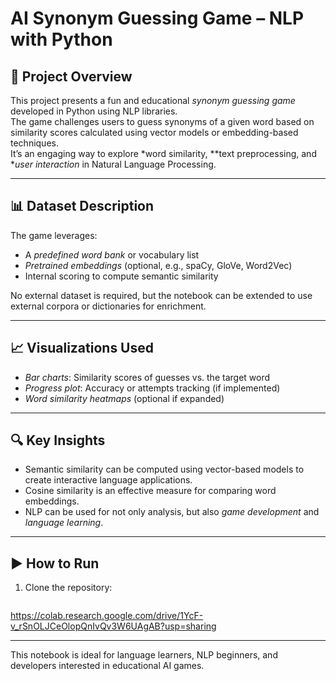 # AI Synonym Guessing Game – NLP with Python

## 📌 Project Overview
This project presents a fun and educational *synonym guessing game* developed in Python using NLP libraries.  
The game challenges users to guess synonyms of a given word based on similarity scores calculated using vector models or embedding-based techniques.  
It’s an engaging way to explore *word similarity, **text preprocessing, and **user interaction* in Natural Language Processing.

---

## 📊 Dataset Description
The game leverages:
- A *predefined word bank* or vocabulary list
- *Pretrained embeddings* (optional, e.g., spaCy, GloVe, Word2Vec)
- Internal scoring to compute semantic similarity

No external dataset is required, but the notebook can be extended to use external corpora or dictionaries for enrichment.

---

## 📈 Visualizations Used
- *Bar charts*: Similarity scores of guesses vs. the target word
- *Progress plot*: Accuracy or attempts tracking (if implemented)
- *Word similarity heatmaps* (optional if expanded)

---

## 🔍 Key Insights
- Semantic similarity can be computed using vector-based models to create interactive language applications.
- Cosine similarity is an effective measure for comparing word embeddings.
- NLP can be used for not only analysis, but also *game development* and *language learning*.

---

## ▶️ How to Run
1. Clone the repository:
   ```bash
https://colab.research.google.com/drive/1YcF-v_rSnOLJCeOlopQnIvQv3W6UAgAB?usp=sharing

---
This notebook is ideal for language learners, NLP beginners, and developers interested in educational AI games.
